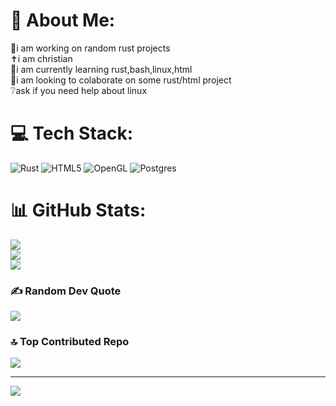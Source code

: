 # 💫 About Me:
🥘i am working on random rust projects<br>✝️i am christian<br>💯i am currently learning rust,bash,linux,html<br>👥i am looking to colaborate on some rust/html project<br>❔ask if you need help about linux


# 💻 Tech Stack:
![Rust](https://img.shields.io/badge/rust-%23000000.svg?style=for-the-badge&logo=rust&logoColor=white) ![HTML5](https://img.shields.io/badge/html5-%23E34F26.svg?style=for-the-badge&logo=html5&logoColor=white) ![OpenGL](https://img.shields.io/badge/OpenGL-%23FFFFFF.svg?style=for-the-badge&logo=opengl) ![Postgres](https://img.shields.io/badge/postgres-%23316192.svg?style=for-the-badge&logo=postgresql&logoColor=white)
# 📊 GitHub Stats:
![](https://github-readme-stats.vercel.app/api?username=linowithehacker&theme=blue-green&hide_border=false&include_all_commits=false&count_private=false)<br/>
![](https://github-readme-streak-stats.herokuapp.com/?user=linowithehacker&theme=blue-green&hide_border=false)<br/>
![](https://github-readme-stats.vercel.app/api/top-langs/?username=linowithehacker&theme=blue-green&hide_border=false&include_all_commits=false&count_private=false&layout=compact)

### ✍️ Random Dev Quote
![](https://quotes-github-readme.vercel.app/api?type=horizontal&theme=radical)

### 🔝 Top Contributed Repo
![](https://github-contributor-stats.vercel.app/api?username=linowithehacker&limit=5&theme=dark&combine_all_yearly_contributions=true)

---
[![](https://visitcount.itsvg.in/api?id=linowithehacker&icon=0&color=0)](https://visitcount.itsvg.in)

<!-- Proudly created with GPRM ( https://gprm.itsvg.in ) -->
<!---
linowithehacker/linowithehacker is a ✨ special ✨ repository because its `README.md` (this file) appears on your GitHub profile.
You can click the Preview link to take a look at your changes.
--->
